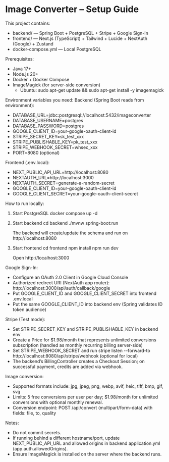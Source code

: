 # Image Converter – Setup Guide

This project contains:
- backend/ — Spring Boot + PostgreSQL + Stripe + Google Sign-In
- frontend/ — Next.js (TypeScript) + Tailwind + Lucide + NextAuth (Google) + Zustand
- docker-compose.yml — Local PostgreSQL

Prerequisites:
- Java 17+
- Node.js 20+
- Docker + Docker Compose
- ImageMagick (for server-side conversion)
  - Ubuntu: sudo apt-get update && sudo apt-get install -y imagemagick

Environment variables you need:
Backend (Spring Boot reads from environment):
- DATABASE_URL=jdbc:postgresql://localhost:5432/imageconverter
- DATABASE_USERNAME=postgres
- DATABASE_PASSWORD=postgres
- GOOGLE_CLIENT_ID=your-google-oauth-client-id
- STRIPE_SECRET_KEY=sk_test_xxx
- STRIPE_PUBLISHABLE_KEY=pk_test_xxx
- STRIPE_WEBHOOK_SECRET=whsec_xxx
- PORT=8080 (optional)

Frontend (.env.local):
- NEXT_PUBLIC_API_URL=http://localhost:8080
- NEXTAUTH_URL=http://localhost:3000
- NEXTAUTH_SECRET=generate-a-random-secret
- GOOGLE_CLIENT_ID=your-google-oauth-client-id
- GOOGLE_CLIENT_SECRET=your-google-oauth-client-secret

How to run locally:

1) Start PostgreSQL
   docker compose up -d

2) Start backend
   cd backend
   ./mvnw spring-boot:run

   The backend will create/update the schema and run on http://localhost:8080

3) Start frontend
   cd frontend
   npm install
   npm run dev

   Open http://localhost:3000

Google Sign-In:
- Configure an OAuth 2.0 Client in Google Cloud Console
- Authorized redirect URI (NextAuth app router): http://localhost:3000/api/auth/callback/google
- Put GOOGLE_CLIENT_ID and GOOGLE_CLIENT_SECRET into frontend .env.local
- Put the same GOOGLE_CLIENT_ID into backend env (Spring validates ID token audience)

Stripe (Test mode):
- Set STRIPE_SECRET_KEY and STRIPE_PUBLISHABLE_KEY in backend env
- Create a Price for $1.98/month that represents unlimited conversions subscription (handled as monthly recurring billing server-side)
- Set STRIPE_WEBHOOK_SECRET and run stripe listen --forward-to http://localhost:8080/api/stripe/webhook (optional for local)
- The backend’s BillingController creates a Checkout Session; on successful payment, credits are added via webhook.

Image conversion:
- Supported formats include: jpg, jpeg, png, webp, avif, heic, tiff, bmp, gif, svg
- Limits: 5 free conversions per user per day; $1.98/month for unlimited conversions with optional monthly renewal.
- Conversion endpoint: POST /api/convert (multipart/form-data) with fields: file, to, quality

Notes:
- Do not commit secrets.
- If running behind a different hostname/port, update NEXT_PUBLIC_API_URL and allowed origins in backend application.yml (app.auth.allowedOrigins).
- Ensure ImageMagick is installed on the server where the backend runs.
